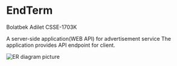 # EndTerm
Bolatbek Adilet CSSE-1703K

A server-side application(WEB API) for advertisement service
The application provides API endpoint for client.

![ER diagram picture](https://github.com/jixad/EndtermEr/blob/main/ER1.png)
